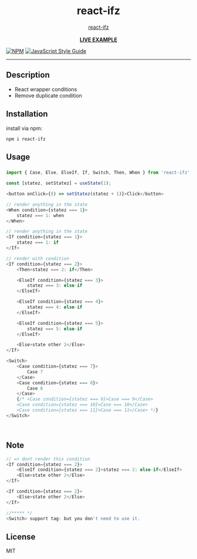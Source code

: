 <div align="center">
    <h1>react-ifz</h1>
    <a href="https://www.npmjs.com/package/react-ifz">react-ifz</a>
    <br />
    <br />
    <b><a href="https://codesandbox.io/p/sandbox/2xn6yw">LIVE EXAMPLE</a></b>
</div>

[![NPM](https://img.shields.io/npm/v/react-ifz.svg)](https://www.npmjs.com/package/react-ifz) [![JavaScript Style Guide](https://img.shields.io/badge/code_style-standard-brightgreen.svg)](https://standardjs.com)

---
## Description
+ React wrapper conditions
+ Remove duplicate condition

## Installation

install via npm:
```
npm i react-ifz
```

## Usage

#####
```js
import { Case, Else, ElseIf, If, Switch, Then, When } from 'react-ifz';

const [statez, setStatez] = useState(1);

<button onClick={() => setStatez(statez + 1)}>Click</button>

// render anything in the state
<When condition={statez === 1}>
    statez === 1: when
</When>

// render anything in the state
<If condition={statez === 1}>
    statez === 1: if
</If>

// render with condition
<If condition={statez === 2}>
    <Then>statez === 2: if</Then>

    <ElseIf condition={statez === 3}>
        statez === 3: else-if
    </ElseIf>

    <ElseIf condition={statez === 4}>
        statez === 4: else-if
    </ElseIf>

    <ElseIf condition={statez === 5}>
        statez === 5: else-if
    </ElseIf>

    <Else>state other 2</Else>
</If>

<Switch>
    <Case condition={statez === 7}>
        Case 7
    </Case>
    <Case condition={statez === 8}>
        Case 8
    </Case>
    {/* <Case condition={statez === 9}>Case === 9</Case>
    <Case condition={statez === 10}>Case === 10</Case>
    <Case condition={statez === 11}>Case === 11</Case> */}
</Switch>

```
<br />

## Note
```js
// => dont render this condition
<If condition={statez === 2}>
    <ElseIf condition={statez === 2}>statez === 2: else-if</ElseIf>
    <Else>state other 2</Else>
</If>

<If condition={statez === 2}>
    <Else>state other 2</Else>
</If>

//***** */
<Switch> support tag: but you don't need to use it.
```

## License

MIT
